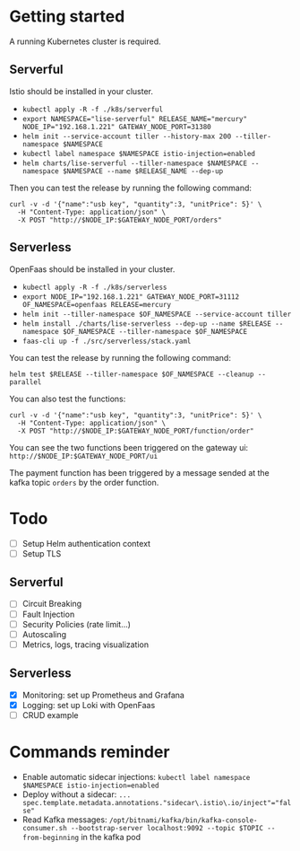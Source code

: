 # Getting started
A running Kubernetes cluster is required.

## Serverful
Istio should be installed in your cluster.
* `kubectl apply -R -f ./k8s/serverful`
* `export NAMESPACE="lise-serverful" RELEASE_NAME="mercury" NODE_IP="192.168.1.221" GATEWAY_NODE_PORT=31380` 
* `helm init --service-account tiller --history-max 200 --tiller-namespace $NAMESPACE`
* `kubectl label namespace $NAMESPACE istio-injection=enabled`
* `helm charts/lise-serverful --tiller-namespace $NAMESPACE --namespace $NAMESPACE --name $RELEASE_NAME --dep-up`

Then you can test the release by running the following command:
```shell script
curl -v -d '{"name":"usb key", "quantity":3, "unitPrice": 5}' \
  -H "Content-Type: application/json" \
  -X POST "http://$NODE_IP:$GATEWAY_NODE_PORT/orders"
```

## Serverless
OpenFaas should be installed in your cluster.
* `kubectl apply -R -f ./k8s/serverless` 
* `export NODE_IP="192.168.1.221" GATEWAY_NODE_PORT=31112 OF_NAMESPACE=openfaas RELEASE=mercury`
* `helm init --tiller-namespace $OF_NAMESPACE --service-account tiller`
* `helm install ./charts/lise-serverless --dep-up --name $RELEASE --namespace $OF_NAMESPACE --tiller-namespace $OF_NAMESPACE`
* `faas-cli up -f ./src/serverless/stack.yaml`

You can test the release by running the following command:
```shell script
helm test $RELEASE --tiller-namespace $OF_NAMESPACE --cleanup --parallel
```

You can also test the functions:
```shell script
curl -v -d '{"name":"usb key", "quantity":3, "unitPrice": 5}' \
  -H "Content-Type: application/json" \
  -X POST "http://$NODE_IP:$GATEWAY_NODE_PORT/function/order"
```
You can see the two functions been triggered on the gateway ui: `http://$NODE_IP:$GATEWAY_NODE_PORT/ui`

The payment function has been triggered by a message sended at the kafka topic `orders` by the order function.

# Todo
- [ ] Setup Helm authentication context
- [ ] Setup TLS

## Serverful
- [ ] Circuit Breaking
- [ ] Fault Injection
- [ ] Security Policies (rate limit...)
- [ ] Autoscaling
- [ ] Metrics, logs, tracing visualization

## Serverless
- [x] Monitoring: set up Prometheus and Grafana
- [x] Logging: set up Loki with OpenFaas
- [ ] CRUD example

# Commands reminder
* Enable automatic sidecar injections: `kubectl label namespace $NAMESPACE istio-injection=enabled`
* Deploy without a sidecar: `... spec.template.metadata.annotations."sidecar\.istio\.io/inject"="false"`
* Read Kafka messages: `/opt/bitnami/kafka/bin/kafka-console-consumer.sh --bootstrap-server localhost:9092 --topic $TOPIC --from-beginning` in the kafka pod
